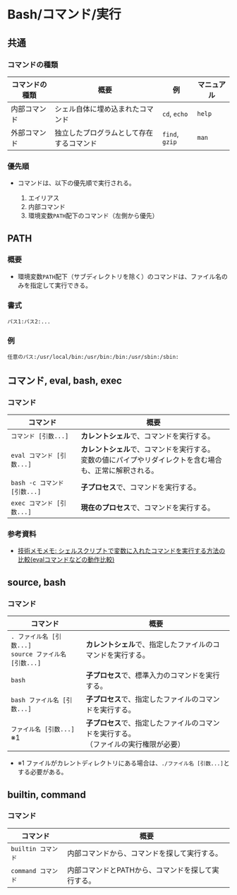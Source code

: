 # Bash/コマンド/実行

## 共通

### コマンドの種類

| コマンドの種類 | 概要                                     | 例             | マニュアル |
| -------------- | ---------------------------------------- | -------------- | ---------- |
| 内部コマンド   | シェル自体に埋め込まれたコマンド         | `cd`, `echo`   | `help`     |
| 外部コマンド   | 独立したプログラムとして存在するコマンド | `find`, `gzip` | `man`      |

### 優先順

- コマンドは、以下の優先順で実行される。

  1. エイリアス
  2. 内部コマンド
  3. 環境変数`PATH`配下のコマンド（左側から優先）

## PATH

### 概要

- 環境変数`PATH`配下（サブディレクトリを除く）のコマンドは、ファイル名のみを指定して実行できる。

### 書式

```text
パス1:パス2:...
```

### 例

```text
任意のパス:/usr/local/bin:/usr/bin:/bin:/usr/sbin:/sbin:
```

## コマンド, eval, bash, exec

### コマンド

| コマンド                     | 概要                                                         |
| ---------------------------- | ------------------------------------------------------------ |
| `コマンド [引数...]`         | **カレントシェル**で、コマンドを実行する。                   |
| `eval コマンド [引数...]`    | **カレントシェル**で、コマンドを実行する。<br />変数の値にパイプやリダイレクトを含む場合も、正常に解釈される。 |
| `bash -c コマンド [引数...]` | **子プロセス**で、コマンドを実行する。                       |
| `exec コマンド [引数...]`    | **現在のプロセス**で、コマンドを実行する。                   |

### 参考資料

- [技術メモメモ: シェルスクリプトで変数に入れたコマンドを実行する方法の比較(evalコマンドなどの動作比較)](https://tech-mmmm.blogspot.com/2017/11/eval.html)

## source, bash

### コマンド

| コマンド                                                    | 概要                                                         |
| ----------------------------------------------------------- | ------------------------------------------------------------ |
| `. ファイル名 [引数...]`<br />`source ファイル名 [引数...]` | **カレントシェル**で、指定したファイルのコマンドを実行する。 |
| `bash`                                                      | **子プロセス**で、標準入力のコマンドを実行する。             |
| `bash ファイル名 [引数...]`                                 | **子プロセス**で、指定したファイルのコマンドを実行する。     |
| `ファイル名 [引数...]` ※1                                   | **子プロセス**で、指定したファイルのコマンドを実行する。<br />（ファイルの実行権限が必要） |

- ※1 ファイルがカレントディレクトリにある場合は、`./ファイル名 [引数...]`とする必要がある。

## builtin, command

### コマンド

| コマンド           | 概要                                               |
| ------------------ | -------------------------------------------------- |
| `builtin コマンド` | 内部コマンドから、コマンドを探して実行する。       |
| `command コマンド` | 内部コマンドとPATHから、コマンドを探して実行する。 |

